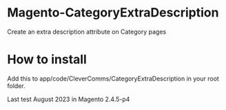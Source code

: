 # Magento-CategoryExtraDescription
Create an extra description attribute on Category pages

# How to install
Add this to app/code/CleverComms/CategoryExtraDescription in your root folder.

Last test August 2023 in Magento 2.4.5-p4